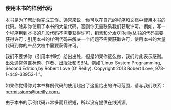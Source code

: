 ### 使用本书的样例代码

本书是为了帮助你完成工作。通常来说，你可以在自己的程序和文档中使用本书的代码。除非你使用了本书的大量代码，否则你无需联系我们获取许可。例如，写一个程序用到本书的几段代码不需要获得许可，销售和分发O’Reilly丛书的代码需要获得许可；引用本书的样例代码来解决一个问题不需要获取许可，使用本书的大量代码到你的产品文档中需要获得许可。

我们不要求你（引用本书时）给出出处，但是如果你这么做，我们对此表示感谢。出处通常包含标题、作者、出版社和ISBN。例如“Linux System Programming, Second Edition,by Robert Love (O’ Reilly). Copyright 2013 Robert Love, 978-1-449-33953-1.”。

如果你觉得你对本书样例代码的使用超出了这里给出的许可范围，请与我们联系：permissions@oreilly.com。

由于本书的示例代码非常多而且很短，所以没有提供在线资源。


